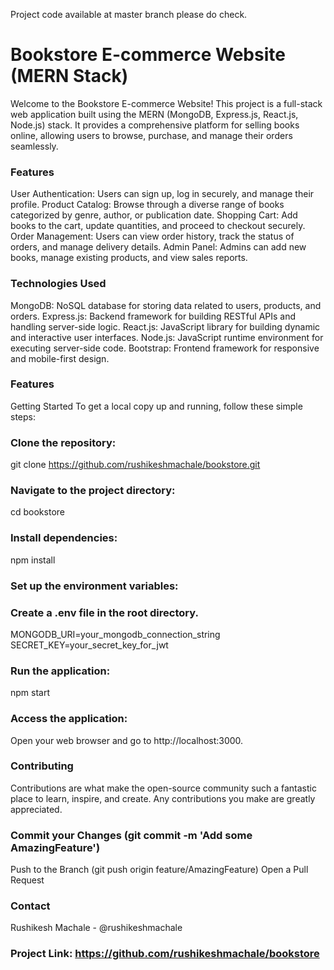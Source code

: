 Project code available at master branch please do check.

# Bookstore E-commerce Website (MERN Stack)
Welcome to the Bookstore E-commerce Website! This project is a full-stack web application built using the MERN (MongoDB, Express.js, React.js, Node.js) stack. It provides a comprehensive platform for selling books online, allowing users to browse, purchase, and manage their orders seamlessly.

### Features
User Authentication: Users can sign up, log in securely, and manage their profile.
Product Catalog: Browse through a diverse range of books categorized by genre, author, or publication date.
Shopping Cart: Add books to the cart, update quantities, and proceed to checkout securely.
Order Management: Users can view order history, track the status of orders, and manage delivery details.
Admin Panel: Admins can add new books, manage existing products, and view sales reports.

### Technologies Used
MongoDB: NoSQL database for storing data related to users, products, and orders.
Express.js: Backend framework for building RESTful APIs and handling server-side logic.
React.js: JavaScript library for building dynamic and interactive user interfaces.
Node.js: JavaScript runtime environment for executing server-side code.
Bootstrap: Frontend framework for responsive and mobile-first design.

### Features
Getting Started
To get a local copy up and running, follow these simple steps:

### Clone the repository:
git clone https://github.com/rushikeshmachale/bookstore.git

### Navigate to the project directory:
cd bookstore

### Install dependencies:
npm install

### Set up the environment variables:

### Create a .env file in the root directory.
MONGODB_URI=your_mongodb_connection_string
SECRET_KEY=your_secret_key_for_jwt

### Run the application:
npm start

### Access the application:
Open your web browser and go to http://localhost:3000.

### Contributing
Contributions are what make the open-source community such a fantastic place to learn, inspire, and create. Any contributions you make are greatly appreciated.

### Commit your Changes (git commit -m 'Add some AmazingFeature')
Push to the Branch (git push origin feature/AmazingFeature)
Open a Pull Request

### Contact
Rushikesh Machale - @rushikeshmachale

### Project Link: https://github.com/rushikeshmachale/bookstore
